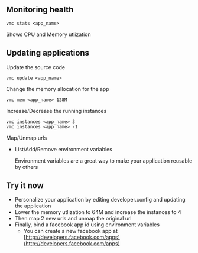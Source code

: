 ## Monitoring health

    vmc stats <app_name>

Shows CPU and Memory utlization

## Updating applications

Update the source code

    vmc update <app_name>

Change the memory allocation for the app

    vmc mem <app_name> 128M

Increase/Decrease the running instances

    vmc instances <app_name> 3
    vmc instances <app_name> -1

Map/Unmap urls
- List/Add/Remove environment variables

    Environment variables are a great way to make your application reusable by others

## Try it now

- Personalize your application by editing developer.config and updating the application
- Lower the memory utlization to 64M and increase the instances to 4
- Then map 2 new urls and unmap the original url
- Finally, bind a facebook app id using environment variables
  - You can create a new facebook app at [http://developers.facebook.com/apps](http://developers.facebook.com/apps)